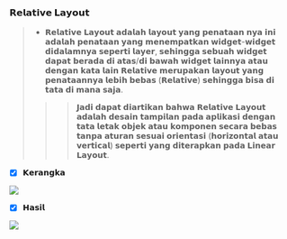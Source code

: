 ### 𝗥𝗲𝗹𝗮𝘁𝗶𝘃𝗲 𝗟𝗮𝘆𝗼𝘂𝘁


> - 𝗥𝗲𝗹𝗮𝘁𝗶𝘃𝗲 𝗟𝗮𝘆𝗼𝘂𝘁 𝗮𝗱𝗮𝗹𝗮𝗵 𝗹𝗮𝘆𝗼𝘂𝘁 𝘆𝗮𝗻𝗴 𝗽𝗲𝗻𝗮𝘁𝗮𝗮𝗻 𝗻𝘆𝗮 𝗶𝗻𝗶 𝗮𝗱𝗮𝗹𝗮𝗵 𝗽𝗲𝗻𝗮𝘁𝗮𝗮𝗻 𝘆𝗮𝗻𝗴 𝗺𝗲𝗻𝗲𝗺𝗽𝗮𝘁𝗸𝗮𝗻 𝘄𝗶𝗱𝗴𝗲𝘁-𝘄𝗶𝗱𝗴𝗲𝘁 𝗱𝗶𝗱𝗮𝗹𝗮𝗺𝗻𝘆𝗮 𝘀𝗲𝗽𝗲𝗿𝘁𝗶 𝗹𝗮𝘆𝗲𝗿, 𝘀𝗲𝗵𝗶𝗻𝗴𝗴𝗮 𝘀𝗲𝗯𝘂𝗮𝗵 𝘄𝗶𝗱𝗴𝗲𝘁 𝗱𝗮𝗽𝗮𝘁 𝗯𝗲𝗿𝗮𝗱𝗮 𝗱𝗶 𝗮𝘁𝗮𝘀/𝗱𝗶 𝗯𝗮𝘄𝗮𝗵 𝘄𝗶𝗱𝗴𝗲𝘁 𝗹𝗮𝗶𝗻𝗻𝘆𝗮 𝗮𝘁𝗮𝘂 𝗱𝗲𝗻𝗴𝗮𝗻 𝗸𝗮𝘁𝗮 𝗹𝗮𝗶𝗻 𝗥𝗲𝗹𝗮𝘁𝗶𝘃𝗲 𝗺𝗲𝗿𝘂𝗽𝗮𝗸𝗮𝗻 𝗹𝗮𝘆𝗼𝘂𝘁 𝘆𝗮𝗻𝗴 𝗽𝗲𝗻𝗮𝘁𝗮𝗮𝗻𝗻𝘆𝗮 𝗹𝗲𝗯𝗶𝗵 𝗯𝗲𝗯𝗮𝘀 (𝗥𝗲𝗹𝗮𝘁𝗶𝘃𝗲) 𝘀𝗲𝗵𝗶𝗻𝗴𝗴𝗮 𝗯𝗶𝘀𝗮 𝗱𝗶 𝘁𝗮𝘁𝗮 𝗱𝗶 𝗺𝗮𝗻𝗮 𝘀𝗮𝗷𝗮.
>>> 𝗝𝗮𝗱𝗶 𝗱𝗮𝗽𝗮𝘁 𝗱𝗶𝗮𝗿𝘁𝗶𝗸𝗮𝗻 𝗯𝗮𝗵𝘄𝗮 𝗥𝗲𝗹𝗮𝘁𝗶𝘃𝗲 𝗟𝗮𝘆𝗼𝘂𝘁 𝗮𝗱𝗮𝗹𝗮𝗵 𝗱𝗲𝘀𝗮𝗶𝗻 𝘁𝗮𝗺𝗽𝗶𝗹𝗮𝗻 𝗽𝗮𝗱𝗮 𝗮𝗽𝗹𝗶𝗸𝗮𝘀𝗶 𝗱𝗲𝗻𝗴𝗮𝗻 𝘁𝗮𝘁𝗮 𝗹𝗲𝘁𝗮𝗸 𝗼𝗯𝗷𝗲𝗸 𝗮𝘁𝗮𝘂 𝗸𝗼𝗺𝗽𝗼𝗻𝗲𝗻 𝘀𝗲𝗰𝗮𝗿𝗮 𝗯𝗲𝗯𝗮𝘀 𝘁𝗮𝗻𝗽𝗮 𝗮𝘁𝘂𝗿𝗮𝗻 𝘀𝗲𝘀𝘂𝗮𝗶 𝗼𝗿𝗶𝗲𝗻𝘁𝗮𝘀𝗶 (𝗵𝗼𝗿𝗶𝘇𝗼𝗻𝘁𝗮𝗹 𝗮𝘁𝗮𝘂 𝘃𝗲𝗿𝘁𝗶𝗰𝗮𝗹) 𝘀𝗲𝗽𝗲𝗿𝘁𝗶 𝘆𝗮𝗻𝗴 𝗱𝗶𝘁𝗲𝗿𝗮𝗽𝗸𝗮𝗻 𝗽𝗮𝗱𝗮 𝗟𝗶𝗻𝗲𝗮𝗿 𝗟𝗮𝘆𝗼𝘂𝘁.


  - [x] 𝗞𝗲𝗿𝗮𝗻𝗴𝗸𝗮
  <img align="center" src="https://github.com/memorezasabana/LinearLayout_TravelApp/blob/master/AssetApp/Relative%20Layout.png">

  - [x] 𝗛𝗮𝘀𝗶𝗹
  <img align="center" src="https://github.com/memorezasabana/LinearLayout_TravelApp/blob/master/AssetApp/gallery.png">
